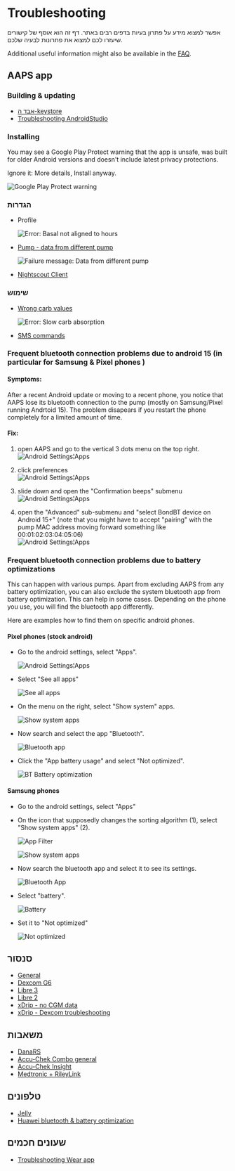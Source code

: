 # Troubleshooting

אפשר למצוא מידע על פתרון בעיות בדפים רבים באתר. דף זה הוא אוסף של קישורים שיעזרו לכם למצוא את פתרונות לבעיה שלכם.

Additional useful information might also be available in the [FAQ](../UsefulLinks/FAQ.md).

## AAPS app

### Building & updating

* [אבד ה-keystore](#troubleshooting_androidstudio-lost-keystore)
* [Troubleshooting AndroidStudio](TroubleshootingAndroidStudio)

### Installing

You may see a Google Play Protect warning that the app is unsafe, was built for older Android versions and doesn't include latest privacy protections.

Ignore it: More details, Install anyway.

![Google Play Protect warning](../images/troubleshooting/InstallGPP.png)

### הגדרות
* Profile

  ![Error: Basal not aligned to hours](../images/Screen_DifferentPump.png)

* [Pump - data from different pump](#update30-failure-message-data-from-different-pump)

  ![Failure message: Data from different pump](../images/BasalNotAlignedToHours2.png)

* [Nightscout Client](../GettingHelp/TroubleshootingNsClient.md)

### שימוש
* [Wrong carb values](#CobCalculation-detection-of-wrong-cob-values)

   ![Error: Slow carb absorption](../images/Calculator_SlowCarbAbsorption.png)

* [SMS commands](#SMSCommands-troubleshooting)

### Frequent bluetooth connection problems due to android 15 (in particular for  Samsung & Pixel phones )

#### Symptoms:
After a recent Android update or moving to a recent phone, you notice that AAPS lose its bluetooth connection to the pump (mostly on Samsung/Pixel running Andrtoid 15). The problem disapears if you restart the phone completely for a limited amount of time.

#### Fix:
1) open AAPS and go to the vertical 3 dots  menu on the top right.\
![Android Settings¦Apps](../images/troubleshooting/samsung/01_BondBT_20250526.png)

3) click preferences\
![Android Settings¦Apps](../images/troubleshooting/samsung/02_BondBT_20250526.png)

5) slide down and open the "Confirmation beeps" submenu \
![Android Settings¦Apps](../images/troubleshooting/samsung/03_BondBT_20250526.png)

7) open the "Advanced"  sub-submenu and "select BondBT device on Android 15+" (note that you might have to accept "pairing" with the pump MAC address moving forward something like 00:01:02:03:04:05:06) \
![Android Settings¦Apps](../images/troubleshooting/samsung/04_BondBT_20250526.png)





### Frequent bluetooth connection problems due to battery optimizations

This can happen with various pumps. Apart from excluding AAPS from any battery optimization, you can also exclude the system bluetooth app from battery optimization. This can help in some cases. Depending on the phone you use, you will find the bluetooth app differently.

Here are examples how to find them on specific android phones.


#### Pixel phones (stock android)

* Go to the android settings, select "Apps".

  ![Android Settings¦Apps](../images/troubleshooting/pixel/01_androidsettings.png)

* Select "See all apps"

  ![See all apps](../images/troubleshooting/pixel/02_apps.png)

* On the menu on the right, select "Show system" apps.

  ![Show system apps](../images/troubleshooting/pixel/03_allapps.png)

* Now search and select the app "Bluetooth".

  ![Bluetooth app](../images/troubleshooting/pixel/03_bluetooth.png)

* Click the "App battery usage" and select "Not optimized".

  ![BT Battery optimization](../images/troubleshooting/pixel/04_btunrestricted.png)


#### Samsung phones

* Go to the android settings, select "Apps"

* On the icon that supposedly changes the sorting algorithm (1), select "Show system apps" (2).

  ![App Filter](../images/troubleshooting/samsung/Samsung01_Apps.png)

  ![Show system apps](../images/troubleshooting/samsung/Samsung02_ShowSystemApps.png)

* Now search the bluetooth app and select it to see its settings.

  ![Bluetooth App](../images/troubleshooting/samsung/Samsung03_BtApp.png)

* Select "battery".

  ![Battery](../images/troubleshooting/samsung/Samsung04_Battery.png)

* Set it to "Not optimized"

  ![Not optimized](../images/troubleshooting/samsung/Samsung05_NotOptimized.png)


## סנסור

* [General](#general-cgm-troubleshooting)
* [Dexcom G6](#DexcomG6-troubleshooting-g6)
* [Libre 3](#libre3-experiences-and-troubleshooting)
* [Libre 2](#Libre2-experiences-and-troubleshooting)
* [xDrip - no CGM data](#xdrip-identify-receiver)
* [xDrip - Dexcom troubleshooting](#xdrip-troubleshooting-dexcom-g5-g6-and-xdrip)

## משאבות

* [DanaRS](#DanaRS-Insulin-Pump-dana-rs-specific-errors)
* [Accu-Chek Combo general](../CompatiblePumps/Accu-Chek-Combo-Tips-for-Basic-usage.md)
* [Accu-Chek Insight](#Accu-Chek-Insight-Pump-insight-specific-errors)
* [Medtronic + RileyLink](#MedtronicPump-what-to-do-if-i-loose-connection-to-rileylink-and-or-pump)

## טלפונים

* [Jelly](../CompatiblePhones/Jelly.md)
* [Huawei bluetooth & battery optimization](../CompatiblePhones/Huawei.md)

## שעונים חכמים

* [Troubleshooting Wear app](#Watchfaces-troubleshooting-the-wear-app)
